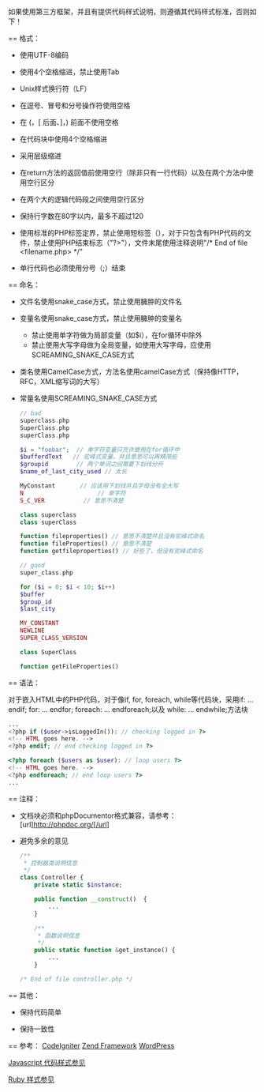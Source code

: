 如果使用第三方框架，并且有提供代码样式说明，则遵循其代码样式标准，否则如下！

== 格式：

* 使用UTF-8编码

* 使用4个空格缩进，禁止使用Tab

* Unix样式换行符（LF）

* 在逗号、冒号和分号操作符使用空格

* 在 (，[ 后面、]，) 前面不使用空格

* 在代码块中使用4个空格缩进

* 采用层级缩进

* 在return方法的返回值前使用空行（除非只有一行代码）以及在两个方法中使用空行区分

* 在两个大的逻辑代码段之间使用空行区分

* 保持行字数在80字以内，最多不超过120

* 使用标准的PHP标签定界，禁止使用短标签（<? //... ?>），对于只包含有PHP代码的文
件，禁止使用PHP结束标志（"?>"），文件末尾使用注释说明"/* End of file <filename.php> */"

* 单行代码也必须使用分号（;）结束

== 命名：

* 文件名使用snake_case方式，禁止使用臃肿的文件名

* 变量名使用snake_case方式，禁止使用臃肿的变量名
  * 禁止使用单字符做为局部变量（如$i），在for循环中除外
  * 禁止使用大写字母做为全局变量，如使用大写字母，应使用SCREAMING_SNAKE_CASE方式

* 类名使用CamelCase方式，方法名使用camelCase方式（保持像HTTP，RFC，XML缩写词的大写）

* 常量名使用SCREAMING_SNAKE_CASE方式

  ```PHP
  // bad
  superclass.php
  SuperClass.php
  superClass.php

  $i = "foobar";  // 单字符变量只充许使用在for循环中
  $bufferdText   // 驼峰式变量，并且意思可以再精简些
  $groupid        // 两个单词之间需要下划线分开
  $name_of_last_city_used // 太长

  MyConstant       // 应该用下划线并且字母没有全大写
  N                     // 单字符
  S_C_VER           // 意思不清楚

  class superclass
  class superClass

  function fileproperties() // 意思不清楚并且没有驼峰式命名
  function fileProperties() // 意思不清楚
  function getfileproperties() // 好些了，但没有驼峰式命名

  // good
  super_class.php

  for ($i = 0; $i < 10; $i++)
  $buffer
  $group_id
  $last_city

  MY_CONSTANT
  NEWLINE
  SUPER_CLASS_VERSION

  class SuperClass

  function getFileProperties()
  ```
== 语法：

对于嵌入HTML中的PHP代码，对于像if, for, foreach, while等代码块，采用if: ... endif; for: ... endfor; foreach: ... endforeach;以及 while: ... endwhile;方法块

  ```PHP
  ...
  <?php if ($user->isLoggedIn()): // checking logged in ?>
  <!-- HTML goes here. -->
  <?php endif; // end checking logged in ?>

  <?php foreach ($users as $user): // loop users ?>
  <!-- HTML goes here. -->
  <?php endforeach; // end loop users ?>
  ...
  ```

== 注释：

* 文档块必须和phpDocumentor格式兼容，请参考： [url]http://phpdoc.org/[/url]

* 避免多余的意见

  ```PHP
  /**
   * 控制器类说明信息
   */
  class Controller {
      private static $instance;

      public function __construct()  {
          ...
      }

      /**
       * 函数说明信息
       */
      public static function &get_instance() {
          ...
      }

  /* End of file controller.php */
  ```

== 其他：

* 保持代码简单

* 保持一致性


== 参考：
[CodeIgniter](http://codeigniter.com/user_guide/general/styleguide.html)
[Zend Framework](http://framework.zend.com/manual/zh/coding-standard.coding-style.html)
[WordPress](http://codex.wordpress.org/WordPress_Coding_Standards)

[Javascript 代码样式参见](http://google-styleguide.googlecode.com/svn/trunk/javascriptguide.xml)

[Ruby 样式参见](https://github.com/chneukirchen/styleguide/blob/master/RUBY-STYLE)

